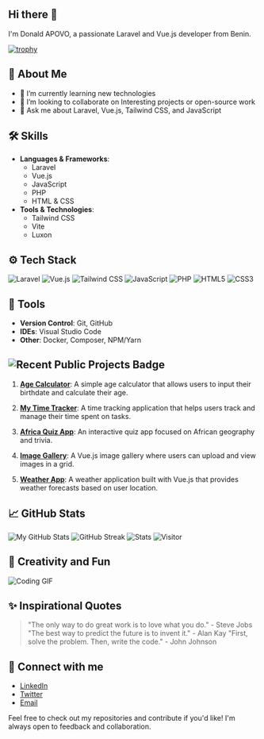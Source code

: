 ## Hi there 👋

I'm Donald APOVO, a passionate Laravel and Vue.js developer from Benin.

[![trophy](https://github-profile-trophy.vercel.app/?username=Donald1597&theme=onedark)](https://github.com/ryo-ma/github-profile-trophy)

## 🚀 About Me
- 🌱 I’m currently learning new technologies 
- 👯 I’m looking to collaborate on Interesting projects or open-source work
- 💬 Ask me about Laravel, Vue.js, Tailwind CSS, and JavaScript
  
## 🛠️ Skills
- **Languages & Frameworks**: 
  - Laravel
  - Vue.js
  - JavaScript
  - PHP
  - HTML & CSS
- **Tools & Technologies**:
  - Tailwind CSS
  - Vite
  - Luxon

## ⚙️ Tech Stack
![Laravel](https://img.shields.io/badge/Laravel-FF2D20?style=for-the-badge&logo=laravel&logoColor=white)
![Vue.js](https://img.shields.io/badge/Vue.js-4FC08D?style=for-the-badge&logo=vue.js&logoColor=white)
![Tailwind CSS](https://img.shields.io/badge/Tailwind_CSS-38B2AC?style=for-the-badge&logo=tailwind-css&logoColor=white)
![JavaScript](https://img.shields.io/badge/JavaScript-F7DF1E?style=for-the-badge&logo=javascript&logoColor=black)
![PHP](https://img.shields.io/badge/PHP-777BB4?style=for-the-badge&logo=php&logoColor=white)
![HTML5](https://img.shields.io/badge/HTML5-E34F26?style=for-the-badge&logo=html5&logoColor=white)
![CSS3](https://img.shields.io/badge/CSS3-1572B6?style=for-the-badge&logo=css3&logoColor=white)

## 🔧 Tools
- **Version Control**: Git, GitHub
- **IDEs**: Visual Studio Code
- **Other**: Docker, Composer, NPM/Yarn

## ![Recent Public Projects Badge](https://img.shields.io/badge/Recent%20Public%20Projects-Showcase-blue)

1. [**Age Calculator**](https://donald1597.github.io/age-calculator/): A simple age calculator that allows users to input their birthdate and calculate their age.

2. [**My Time Tracker**](https://donald1597.github.io/my-time-tracker/): A time tracking application that helps users track and manage their time spent on tasks.

3. [**Africa Quiz App**](https://donald1597.github.io/africa-quiz-app/): An interactive quiz app focused on African geography and trivia.

4. [**Image Gallery**](https://donald1597.github.io/image-gallery/): A Vue.js image gallery where users can upload and view images in a grid.

5. [**Weather App**](https://donald1597.github.io/vue-weather-app/): A weather application built with Vue.js that provides weather forecasts based on user location.



## 📈 GitHub Stats
![My GitHub Stats](https://github-readme-stats.vercel.app/api?username=Donald1597&show_icons=true&theme=radical)
![GitHub Streak](https://github-readme-streak-stats.herokuapp.com/?user=Donald1597&theme=dark)
![Stats](https://github-readme-stats.vercel.app/api/top-langs/?username=Donald1597&amp;theme=dracula&amp;hide_langs_below=1)
![Visitor](https://pageview.vercel.app/?github_user=Donald1597)

## 🎨 Creativity and Fun
![Coding GIF](https://media.giphy.com/media/13HgwGsXF0aiGY/giphy.gif)

## ✨ Inspirational Quotes
> "The only way to do great work is to love what you do." - Steve Jobs
> "The best way to predict the future is to invent it." - Alan Kay
> "First, solve the problem. Then, write the code." - John Johnson


## 🔗 Connect with me
- [LinkedIn](https://www.linkedin.com/in/donaldapovo)
- [Twitter](https://twitter.com/Dnld_Csnv)
- [Email](mailto:apovodonald@gmail.com)


Feel free to check out my repositories and contribute if you'd like! I'm always open to feedback and collaboration.


